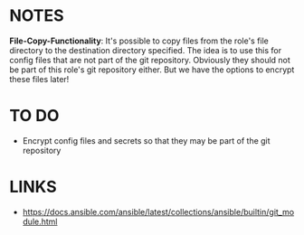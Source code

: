 # NOTES

**File-Copy-Functionality**: It's possible to copy files from the role's file directory to the destination directory specified. The idea is to use this for config files that are not part of the git repository. Obviously they should not be part of this role's git repository either. But we have the options to encrypt these files later!

# TO DO

- Encrypt config files and secrets so that they may be part of the git repository

# LINKS

- https://docs.ansible.com/ansible/latest/collections/ansible/builtin/git_module.html
